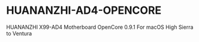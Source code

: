 # HUANANZHI-AD4-OPENCORE
HUANANZHI X99-AD4 Motherboard
OpenCore 0.9.1
For macOS High Sierra to Ventura

